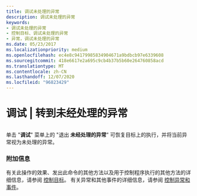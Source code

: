 ```yaml
---
title: 调试未处理的异常
description: 调试未处理的异常
keywords:
- 调试未处理的异常
- 控制目标、调试未处理的异常
- 异常，调试未处理的异常
ms.date: 05/23/2017
ms.localizationpriority: medium
ms.openlocfilehash: ec4e8c94179985834904671a9bdbcb97e6339608
ms.sourcegitcommit: 418e6617e2a695c9cb4b37b5b60e264760858acd
ms.translationtype: MT
ms.contentlocale: zh-CN
ms.lasthandoff: 12/07/2020
ms.locfileid: "96823429"
---
```

# <a name="debug--go-unhandled-exception"></a>调试 | 转到未经处理的异常


## <span id="ddk_debug_go_unhandled_exception_dbg"></span><span id="DDK_DEBUG_GO_UNHANDLED_EXCEPTION_DBG"></span>


单击 "**调试**" 菜单上的 "退出 **未经处理的异常**" 可恢复目标上的执行，并将当前异常视为未处理的异常。

### <a name="span-idadditional_informationspanspan-idadditional_informationspanadditional-information"></a><span id="additional_information"></span><span id="ADDITIONAL_INFORMATION"></span>附加信息

有关此操作的效果、发出此命令的其他方法以及用于控制程序执行的其他方法的详细信息，请参阅 [控制目标](controlling-the-target.md)。 有关异常和其他事件的详细信息，请参阅 [控制异常和事件](controlling-exceptions-and-events.md)。

 

 





